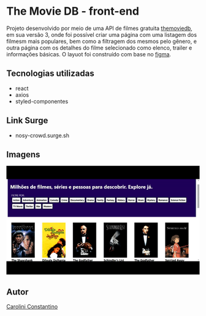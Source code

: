 # The Movie DB - front-end

Projeto desenvolvido por meio de uma API de filmes gratuita [themoviedb](https://developers.themoviedb.org/3/getting-started/introduction), em sua versão 3, onde foi possível criar uma página com uma listagem dos filmesm mais populares, bem como a filtragem dos mesmos pelo gênero, e outra página com os detalhes do filme selecionado como elenco, trailer e informações básicas. O layuot foi construído com base no  [figma](https://www.figma.com/file/rM7WPqhLY9ObnGzSCeWLxB/Teste-Front-End).

## Tecnologias utilizadas
- react
- axios
- styled-componentes

## Link Surge
- nosy-crowd.surge.sh

## Imagens
<img src="src\img\ezgif.com-gif-maker.gif">


## Autor
[Carolini Constantino](https://www.linkedin.com/in/carolini-constantino-ba338a218/)



